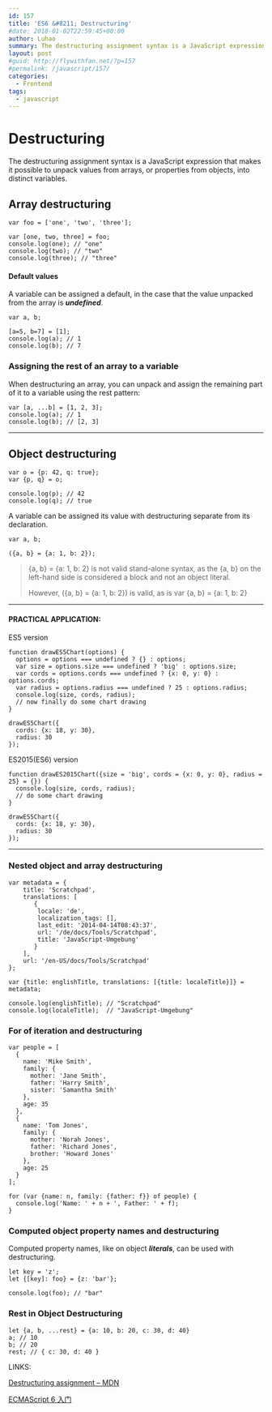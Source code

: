 ```yaml
---
id: 157
title: 'ES6 &#8211; Destructuring'
#date: 2018-01-02T22:59:45+00:00
author: Luhao
summary: The destructuring assignment syntax is a JavaScript expression that makes it possible to unpack values from arrays, or properties from objects, into distinct variables.
layout: post
#guid: http://flywithfan.net/?p=157
#permalink: /javascript/157/
categories:
  - Frontend
tags:
  - javascript
---
```

# Destructuring

The destructuring assignment syntax is a JavaScript expression that makes it possible to unpack values from arrays, or properties from objects, into distinct variables.

## Array destructuring

<pre class="line-numbers prism-highlight" data-start="1"><code class="language-javascript">var foo = ['one', 'two', 'three'];

var [one, two, three] = foo;
console.log(one); // "one"
console.log(two); // "two"
console.log(three); // "three"
</code></pre>

#### Default values

A variable can be assigned a default, in the case that the value unpacked from the array is **_undefined_**.

<pre class="line-numbers prism-highlight" data-start="1"><code class="language-javascript">var a, b;

[a=5, b=7] = [1];
console.log(a); // 1
console.log(b); // 7
</code></pre>

### Assigning the rest of an array to a variable

When destructuring an array, you can unpack and assign the remaining part of it to a variable using the rest pattern:

<pre class="line-numbers prism-highlight" data-start="1"><code class="language-javascript">var [a, ...b] = [1, 2, 3];
console.log(a); // 1
console.log(b); // [2, 3]
</code></pre>

* * *

## Object destructuring

<pre class="line-numbers prism-highlight" data-start="1"><code class="language-javascript">var o = {p: 42, q: true};
var {p, q} = o;

console.log(p); // 42
console.log(q); // true
</code></pre>

A variable can be assigned its value with destructuring separate from its declaration.

<pre class="line-numbers prism-highlight" data-start="1"><code class="language-javascript">var a, b;

({a, b} = {a: 1, b: 2});
</code></pre>

> {a, b} = {a: 1, b: 2} is not valid stand-alone syntax, as the {a, b} on the left-hand side is considered a block and not an object literal.
> 
> However, ({a, b} = {a: 1, b: 2}) is valid, as is var {a, b} = {a: 1, b: 2} 

* * *

#### PRACTICAL APPLICATION:

ES5 version

<pre class="line-numbers prism-highlight" data-start="1"><code class="language-javascript">function drawES5Chart(options) {
  options = options === undefined ? {} : options;
  var size = options.size === undefined ? 'big' : options.size;
  var cords = options.cords === undefined ? {x: 0, y: 0} : options.cords;
  var radius = options.radius === undefined ? 25 : options.radius;
  console.log(size, cords, radius);
  // now finally do some chart drawing
}

drawES5Chart({
  cords: {x: 18, y: 30},
  radius: 30
});
</code></pre>

ES2015(ES6) version

<pre class="line-numbers prism-highlight" data-start="1"><code class="language-javascript">function drawES2015Chart({size = 'big', cords = {x: 0, y: 0}, radius = 25} = {}) {
  console.log(size, cords, radius);
  // do some chart drawing
}

drawES5Chart({
  cords: {x: 18, y: 30},
  radius: 30
});
</code></pre>

* * *

### Nested object and array destructuring

<pre class="line-numbers prism-highlight" data-start="1"><code class="language-javascript">var metadata = {
    title: 'Scratchpad',
    translations: [
       {
        locale: 'de',
        localization_tags: [],
        last_edit: '2014-04-14T08:43:37',
        url: '/de/docs/Tools/Scratchpad',
        title: 'JavaScript-Umgebung'
       }
    ],
    url: '/en-US/docs/Tools/Scratchpad'
};

var {title: englishTitle, translations: [{title: localeTitle}]} = metadata;

console.log(englishTitle); // "Scratchpad"
console.log(localeTitle);  // "JavaScript-Umgebung"
</code></pre>

### For of iteration and destructuring

<pre class="line-numbers prism-highlight" data-start="1"><code class="language-javascript">var people = [
  {
    name: 'Mike Smith',
    family: {
      mother: 'Jane Smith',
      father: 'Harry Smith',
      sister: 'Samantha Smith'
    },
    age: 35
  },
  {
    name: 'Tom Jones',
    family: {
      mother: 'Norah Jones',
      father: 'Richard Jones',
      brother: 'Howard Jones'
    },
    age: 25
  }
];

for (var {name: n, family: {father: f}} of people) {
  console.log('Name: ' + n + ', Father: ' + f);
}
</code></pre>

### Computed object property names and destructuring

Computed property names, like on object **_literals_**, can be used with destructuring.

<pre class="line-numbers prism-highlight" data-start="1"><code class="language-javascript">let key = 'z';
let {[key]: foo} = {z: 'bar'};

console.log(foo); // "bar"
</code></pre>

### Rest in Object Destructuring

<pre class="line-numbers prism-highlight" data-start="1"><code class="language-javascript">let {a, b, ...rest} = {a: 10, b: 20, c: 30, d: 40}
a; // 10 
b; // 20 
rest; // { c: 30, d: 40 }
</code></pre>

LINKS:

[Destructuring assignment &#8211; MDN](https://developer.mozilla.org/en-US/docs/Web/JavaScript/Reference/Operators/Destructuring_assignment)

[ECMAScript 6 入门](http://es6.ruanyifeng.com/#docs/destructuring)